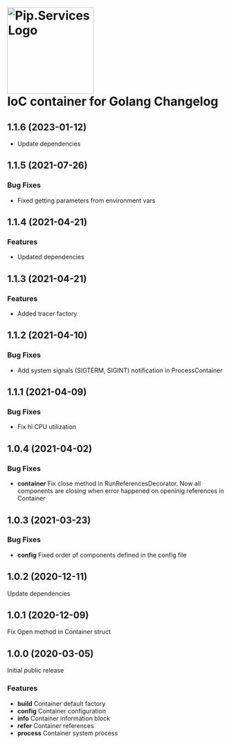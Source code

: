 # <img src="https://uploads-ssl.webflow.com/5ea5d3315186cf5ec60c3ee4/5edf1c94ce4c859f2b188094_logo.svg" alt="Pip.Services Logo" width="200"> <br/> IoC container for Golang Changelog

## <a name="1.1.6"></a> 1.1.6 (2023-01-12)
* Update dependencies

## <a name="1.1.5"></a> 1.1.5 (2021-07-26)

### Bug Fixes
- Fixed getting parameters from environment vars

## <a name="1.1.4"></a> 1.1.4 (2021-04-21)

### Features
- Updated dependencies

## <a name="1.1.3"></a> 1.1.3 (2021-04-21)

### Features
- Added tracer factory

## <a name="1.1.2"></a> 1.1.2 (2021-04-10)

### Bug Fixes
- Add system signals (SIGTERM, SIGINT) notification in ProcessContainer

## <a name="1.1.1"></a> 1.1.1 (2021-04-09)

### Bug Fixes
- Fix hi CPU utilization

## <a name="1.0.4"></a> 1.0.4 (2021-04-02)

### Bug Fixes
* **container** Fix close method in RunReferencesDecorator. Now all components are closing when error happened on openinig references in Container 

## <a name="1.0.3"></a> 1.0.3 (2021-03-23)

### Bug Fixes
* **config** Fixed order of components defined in the config file

## <a name="1.0.2"></a> 1.0.2 (2020-12-11)

Update dependencies

## <a name="1.0.1"></a> 1.0.1 (2020-12-09)

Fix Open method in Container struct

## <a name="1.0.0"></a> 1.0.0 (2020-03-05)

Initial public release

### Features
* **build** Container default factory
* **config** Container configuration
* **info** Container information block
* **refer** Container references
* **process** Container system process
